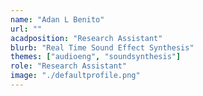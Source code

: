 ```yaml
---
name: "Adan L Benito"
url: ""
acadposition: "Research Assistant"
blurb: "Real Time Sound Effect Synthesis"
themes: ["audioeng", "soundsynthesis"]
role: "Research Assistant"
image: "./defaultprofile.png"
---
```

